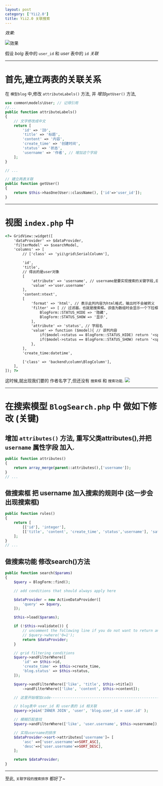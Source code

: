 ```yaml
---
layout: post
category: ['Yii2.0']
title: Yii2.0 关联搜索
---
```


*效果:*

![效果](http://oi2atwmcz.bkt.clouddn.com/2.png)

假设 *bolg* 表中的 `user_id` 和 *user* 表中的 `id` *关联*

* * *

# 首先,建立两表的关联关系

在 `模型blog` 中,修改 `attributeLabels()` 方法, 并 *增加*`getUser()` 方法,
```php
use common\models\User; // 记得引用
//...
public function attributeLabels()
{
	// 文字修改成中文
    return [
        'id' => 'ID',
        'title' => '标题',
        'content' => '内容',
        'create_time' => '创建时间',
        'status' => '状态',
        'username' => '作者', // 增加这个字段
    ];
}

// ...

// 建立两表关联
public function getUser()
{
    return $this->hasOne(User::className(), ['id'=>'user_id']);
}
```

* * *

# 视图 `index.php` 中
```html
<?= GridView::widget([
    'dataProvider' => $dataProvider,
    'filterModel' => $searchModel,
    'columns' => [
        // ['class' => 'yii\grid\SerialColumn'],

        'id',
        'title',
        // 得出的是user对象
        [
            'attribute' => 'username', // username是要实现搜索的关键字段,后面会增加
            'value' =>'user.username'
        ],
        'content:ntext',
        [
            'format' => 'html', // 表示此列内容为html格式，输出时不会被转义
            'filter' => [ // 过滤器，也就是搜索框。该值为数组时会显示一个下拉框（dropdown list）
                BlogForm::STATUS_HIDE => '隐藏',
                BlogForm::STATUS_SHOW => '显示',
            ],
            'attribute' => 'status', // 字段名
            'value' => function ($model){ // 该列内容
                if($model->status == BlogForm::STATUS_HIDE) return '<span class="label label-danger">隐藏中</span>';
                if($model->status == BlogForm::STATUS_SHOW) return '<span class="label label-success">显示中</span>';
            },
        ],
        'create_time:datetime',

        ['class' => 'backend\column\BlogColumn'],
    ],
]); ?>
```
这时候,就出现我们要的 作者名字了,但还没有 `搜索框` 和 `搜索功能`.
![](http://oi2atwmcz.bkt.clouddn.com/4.png)

* * *

# 在搜索模型 `BlogSearch.php` 中 做如下修改 (关键)
## 增加 `attributes()` 方法, 重写父类attributes(),并把 `username` 属性字段 加入.
```php
public function attributes()
{
	return array_merge(parent::attributes(),['username']);
}
// ...
```

## 做搜索框 把 username 加入搜索的规则中 (这一步会出现搜索框)
```php
public function rules()
{
    return [
        [['id'], 'integer'],
        [['title', 'content', 'create_time', 'status','username'], 'safe'],
    ];
}
// ...
```

## 做搜索功能 修改search()方法
```php
public function search($params)
{
    $query = BlogForm::find();

    // add conditions that should always apply here

    $dataProvider = new ActiveDataProvider([
        'query' => $query,
    ]);

    $this->load($params);

    if (!$this->validate()) {
        // uncomment the following line if you do not want to return any records when validation fails
        // $query->where('0=1');
        return $dataProvider;
    }

    // grid filtering conditions
    $query->andFilterWhere([
        'id' => $this->id,
        'create_time' => $this->create_time,
        'blog.status' => $this->status,
    ]);

    $query->andFilterWhere(['like', 'title', $this->title])
        ->andFilterWhere(['like', 'content', $this->content]);

	// 这里开始增加code----------------------------------------------------------

	// blog表中 user_id 和 user表的 id 相关联
    $query->join('INNER JOIN', 'user', 'blog.user_id = user.id' );

	// 模糊匹配查找
    $query->andFilterWhere(['like', 'user.username', $this->username]);

	// 实现username的排序
    $dataProvider->sort->attributes['username']= [
        'asc' =>['user.username'=>SORT_ASC],
        'desc'=>['user.username'=>SORT_DESC],
    ];

    return $dataProvider;
}
```

* * *

至此, `关联字段的搜索排序` 都好了~
